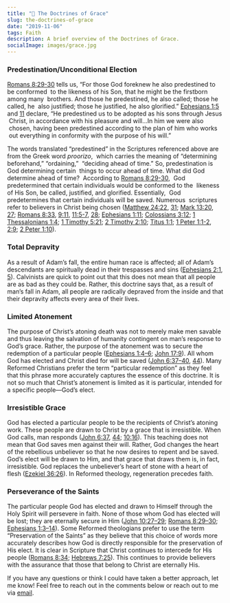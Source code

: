 ```yaml
---
title: "📖 The Doctrines of Grace"
slug: the-doctrines-of-grace
date: "2019-11-06"
tags: Faith
description: A brief overview of the Doctrines of Grace.
socialImage: images/grace.jpg
---
```


### Predestination/Unconditional Election

[Romans 8:29-30](https://biblia.com/bible/esv/Rom%208.29-30) tells us, “For those God foreknew he also predestined to be conformed  to the likeness of his Son, that he might be the firstborn among many  brothers. And those he predestined, he also called; those he called, he  also justified; those he justified, he also glorified.” [Ephesians 1:5](https://biblia.com/bible/esv/Eph%201.5) and [11](https://biblia.com/bible/esv/Ephesians%201.11) declare, “He predestined us to be adopted as his sons through Jesus  Christ, in accordance with his pleasure and will…In him we were also  chosen, having been predestined according to the plan of him who works  out everything in conformity with the purpose of his will.”

The words translated “predestined” in the Scriptures referenced above are from the Greek word _proorizo_,  which carries the meaning of “determining beforehand,” “ordaining,”  “deciding ahead of time.” So, predestination is God determining certain  things to occur ahead of time. What did God determine ahead of time?  According to [Romans 8:29-30](https://biblia.com/bible/esv/Rom%208.29-30),  God predetermined that certain individuals would be conformed to the  likeness of His Son, be called, justified, and glorified. Essentially,  God predetermines that certain individuals will be saved. Numerous  scriptures refer to believers in Christ being chosen ([Matthew 24:22](https://biblia.com/bible/esv/Matt%2024.22), [31](https://biblia.com/bible/esv/Matthew%2024.31); [Mark 13:20](https://biblia.com/bible/esv/Mark%2013.20), [27](https://biblia.com/bible/esv/Mark%2013.27); [Romans 8:33](https://biblia.com/bible/esv/Rom%208.33), [9:11](https://biblia.com/bible/esv/Romans%209.11), [11:5-7](https://biblia.com/bible/esv/Romans%2011.5-7), [28](https://biblia.com/bible/esv/Romans%2011.28); [Ephesians 1:11](https://biblia.com/bible/esv/Eph%201.11); [Colossians 3:12](https://biblia.com/bible/esv/Col%203.12); [1 Thessalonians 1:4](https://biblia.com/bible/esv/1%20Thess%201.4); [1 Timothy 5:21](https://biblia.com/bible/esv/1%20Tim%205.21); [2 Timothy 2:10](https://biblia.com/bible/esv/2%20Tim%202.10); [Titus 1:1](https://biblia.com/bible/esv/Titus%201.1); [1 Peter 1:1-2](https://biblia.com/bible/esv/1%20Pet%201.1-2), [2:9](https://biblia.com/bible/esv/1%20Peter%202.9); [2 Peter 1:10](https://biblia.com/bible/esv/2%20Pet%201.10)).

### Total Depravity

As a result of Adam’s fall, the entire human race is affected; all of Adam’s descendants are spiritually dead in their trespasses and sins ([Ephesians 2:1](https://biblia.com/bible/esv/Eph%202.1), [5](https://biblia.com/bible/esv/Ephesians%202.5)). Calvinists are quick to point out that this does not mean that all people are as bad as they could be. Rather, this doctrine says that, as a result of man’s fall in Adam, all people are radically depraved from the inside and that their depravity affects every area of their lives.

### Limited Atonement

The purpose of Christ’s atoning death was not to merely make men savable and thus leaving the salvation of humanity contingent on man’s response to God’s grace. Rather, the purpose of the atonement was to secure the redemption of a particular people ([Ephesians 1:4–6](https://biblia.com/bible/esv/Eph%201.4%E2%80%936); [John 17:9](https://biblia.com/bible/esv/John%2017.9)). All whom God has elected and Christ died for will be saved ([John 6:37–40](https://biblia.com/bible/esv/John%206.37%E2%80%9340), [44](https://biblia.com/bible/esv/John%206.44)). Many Reformed Christians prefer the term “particular redemption” as they feel that this phrase more accurately captures the essence of this doctrine. It is not so much that Christ’s atonement is limited as it is particular, intended for a specific people—God’s elect.

### Irresistible Grace

God has elected a particular people to be the recipients of Christ’s atoning work. These people are drawn to Christ by a grace that is irresistible. When God calls, man responds ([John 6:37](https://biblia.com/bible/esv/John%206.37), [44](https://biblia.com/bible/esv/John%206.44); [10:16](https://biblia.com/bible/esv/John%2010.16)). This teaching does not mean that God saves men against their will. Rather, God changes the heart of the rebellious unbeliever so that he now desires to repent and be saved. God’s elect will be drawn to Him, and that grace that draws them is, in fact, irresistible. God replaces the unbeliever’s heart of stone with a heart of flesh ([Ezekiel 36:26](https://biblia.com/bible/esv/Ezek%2036.26)). In Reformed theology, regeneration precedes faith.

### Perseverance of the Saints

The particular people God has elected and drawn to Himself through the Holy Spirit will persevere in faith. None of those whom God has elected will be lost; they are eternally secure in Him ([John 10:27–29](https://biblia.com/bible/esv/John%2010.27%E2%80%9329); [Romans 8:29–30](https://biblia.com/bible/esv/Rom%208.29%E2%80%9330); [Ephesians 1:3–14](https://biblia.com/bible/esv/Eph%201.3%E2%80%9314)). Some Reformed theologians prefer to use the term “Preservation of the Saints” as they believe that this choice of words more accurately describes how God is directly responsible for the preservation of His elect. It is clear in Scripture that Christ continues to intercede for His people ([Romans 8:34](https://biblia.com/bible/esv/Rom%208.34); [Hebrews 7:25](https://biblia.com/bible/esv/Heb%207.25)). This continues to provide believers with the assurance that those that belong to Christ are eternally His.

If you have any questions or think I could have taken a better approach, let me know! Feel free to reach out in the comments below or reach out to me via [email](mailto:zacchary@puckeridge.me).

